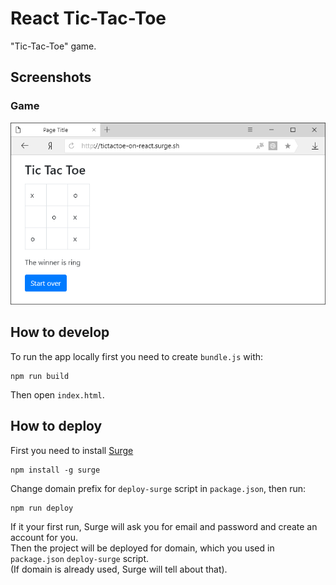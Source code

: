 # React Tic-Tac-Toe
"Tic-Tac-Toe" game.

## Screenshots

### Game
<img src="https://github.com/fortymorgan/reactTicTacToe/blob/master/screenshots/Game.png" alt="Game" title="Game" />

## How to develop
To run the app locally first you need to create `bundle.js` with:
```
npm run build
```
Then open `index.html`.

## How to deploy
First you need to install [Surge](http://surge.sh)
```
npm install -g surge
```
Change domain prefix for `deploy-surge` script in `package.json`, then run:
```
npm run deploy
```
If it your first run, Surge will ask you for email and password and create an account for you.  
Then the project will be deployed for domain, which you used in `package.json` `deploy-surge` script.  
(If domain is already used, Surge will tell about that).
